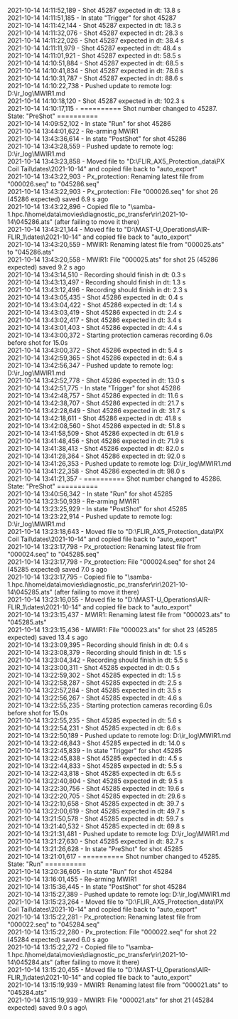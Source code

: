 2021-10-14 14:11:52,189 - Shot 45287 expected in dt: 13.8 s\
2021-10-14 14:11:51,185 - In state "Trigger" for shot 45287\
2021-10-14 14:11:42,144 - Shot 45287 expected in dt: 18.3 s\
2021-10-14 14:11:32,076 - Shot 45287 expected in dt: 28.3 s\
2021-10-14 14:11:22,026 - Shot 45287 expected in dt: 38.4 s\
2021-10-14 14:11:11,979 - Shot 45287 expected in dt: 48.4 s\
2021-10-14 14:11:01,921 - Shot 45287 expected in dt: 58.5 s\
2021-10-14 14:10:51,884 - Shot 45287 expected in dt: 68.5 s\
2021-10-14 14:10:41,834 - Shot 45287 expected in dt: 78.6 s\
2021-10-14 14:10:31,787 - Shot 45287 expected in dt: 88.6 s\
2021-10-14 14:10:22,738 - Pushed update to remote log: D:\ir_log\MWIR1.md\
2021-10-14 14:10:18,120 - Shot 45287 expected in dt: 102.3 s\
2021-10-14 14:10:17,115 - ========== Shot number changed to 45287. State: "PreShot" ==========\
2021-10-14 14:09:52,102 - In state "Run" for shot 45286\
2021-10-14 13:44:01,622 - Re-arming MWIR1\
2021-10-14 13:43:36,614 - In state "PostShot" for shot 45286\
2021-10-14 13:43:28,559 - Pushed update to remote log: D:\ir_log\MWIR1.md\
2021-10-14 13:43:23,858 - Moved file to "D:\FLIR_AX5_Protection_data\PX Coil Tail\dates\2021-10-14" and copied file back to "auto_export"\
2021-10-14 13:43:22,903 - Px_protection: Renaming latest file from "000026.seq" to "045286.seq"\
2021-10-14 13:43:22,903 - Px_protection: File "000026.seq" for shot 26 (45286 expected) saved 6.9 s ago\
2021-10-14 13:43:22,896 - Copied file to "\\samba-1.hpc.l\home\data\movies\diagnostic_pc_transfer\rir\2021-10-14\045286.ats" (after failing to move it there)\
2021-10-14 13:43:21,144 - Moved file to "D:\MAST-U_Operations\AIR-FLIR_1\dates\2021-10-14" and copied file back to "auto_export"\
2021-10-14 13:43:20,559 - MWIR1: Renaming latest file from "000025.ats" to "045286.ats"\
2021-10-14 13:43:20,558 - MWIR1: File "000025.ats" for shot 25 (45286 expected) saved 9.2 s ago\
2021-10-14 13:43:14,510 - Recording should finish in dt: 0.3 s\
2021-10-14 13:43:13,497 - Recording should finish in dt: 1.3 s\
2021-10-14 13:43:12,496 - Recording should finish in dt: 2.3 s\
2021-10-14 13:43:05,435 - Shot 45286 expected in dt: 0.4 s\
2021-10-14 13:43:04,422 - Shot 45286 expected in dt: 1.4 s\
2021-10-14 13:43:03,419 - Shot 45286 expected in dt: 2.4 s\
2021-10-14 13:43:02,417 - Shot 45286 expected in dt: 3.4 s\
2021-10-14 13:43:01,403 - Shot 45286 expected in dt: 4.4 s\
2021-10-14 13:43:00,372 - Starting protection cameras recording 6.0s before shot for 15.0s\
2021-10-14 13:43:00,372 - Shot 45286 expected in dt: 5.4 s\
2021-10-14 13:42:59,365 - Shot 45286 expected in dt: 6.4 s\
2021-10-14 13:42:56,347 - Pushed update to remote log: D:\ir_log\MWIR1.md\
2021-10-14 13:42:52,778 - Shot 45286 expected in dt: 13.0 s\
2021-10-14 13:42:51,775 - In state "Trigger" for shot 45286\
2021-10-14 13:42:48,757 - Shot 45286 expected in dt: 11.6 s\
2021-10-14 13:42:38,707 - Shot 45286 expected in dt: 21.7 s\
2021-10-14 13:42:28,649 - Shot 45286 expected in dt: 31.7 s\
2021-10-14 13:42:18,611 - Shot 45286 expected in dt: 41.8 s\
2021-10-14 13:42:08,560 - Shot 45286 expected in dt: 51.8 s\
2021-10-14 13:41:58,509 - Shot 45286 expected in dt: 61.9 s\
2021-10-14 13:41:48,456 - Shot 45286 expected in dt: 71.9 s\
2021-10-14 13:41:38,413 - Shot 45286 expected in dt: 82.0 s\
2021-10-14 13:41:28,364 - Shot 45286 expected in dt: 92.0 s\
2021-10-14 13:41:26,353 - Pushed update to remote log: D:\ir_log\MWIR1.md\
2021-10-14 13:41:22,358 - Shot 45286 expected in dt: 98.0 s\
2021-10-14 13:41:21,357 - ========== Shot number changed to 45286. State: "PreShot" ==========\
2021-10-14 13:40:56,342 - In state "Run" for shot 45285\
2021-10-14 13:23:50,939 - Re-arming MWIR1\
2021-10-14 13:23:25,929 - In state "PostShot" for shot 45285\
2021-10-14 13:23:22,914 - Pushed update to remote log: D:\ir_log\MWIR1.md\
2021-10-14 13:23:18,643 - Moved file to "D:\FLIR_AX5_Protection_data\PX Coil Tail\dates\2021-10-14" and copied file back to "auto_export"\
2021-10-14 13:23:17,798 - Px_protection: Renaming latest file from "000024.seq" to "045285.seq"\
2021-10-14 13:23:17,798 - Px_protection: File "000024.seq" for shot 24 (45285 expected) saved 7.0 s ago\
2021-10-14 13:23:17,795 - Copied file to "\\samba-1.hpc.l\home\data\movies\diagnostic_pc_transfer\rir\2021-10-14\045285.ats" (after failing to move it there)\
2021-10-14 13:23:16,055 - Moved file to "D:\MAST-U_Operations\AIR-FLIR_1\dates\2021-10-14" and copied file back to "auto_export"\
2021-10-14 13:23:15,437 - MWIR1: Renaming latest file from "000023.ats" to "045285.ats"\
2021-10-14 13:23:15,436 - MWIR1: File "000023.ats" for shot 23 (45285 expected) saved 13.4 s ago\
2021-10-14 13:23:09,395 - Recording should finish in dt: 0.4 s\
2021-10-14 13:23:08,379 - Recording should finish in dt: 1.5 s\
2021-10-14 13:23:04,342 - Recording should finish in dt: 5.5 s\
2021-10-14 13:23:00,311 - Shot 45285 expected in dt: 0.5 s\
2021-10-14 13:22:59,302 - Shot 45285 expected in dt: 1.5 s\
2021-10-14 13:22:58,287 - Shot 45285 expected in dt: 2.5 s\
2021-10-14 13:22:57,284 - Shot 45285 expected in dt: 3.5 s\
2021-10-14 13:22:56,267 - Shot 45285 expected in dt: 4.6 s\
2021-10-14 13:22:55,235 - Starting protection cameras recording 6.0s before shot for 15.0s\
2021-10-14 13:22:55,235 - Shot 45285 expected in dt: 5.6 s\
2021-10-14 13:22:54,231 - Shot 45285 expected in dt: 6.6 s\
2021-10-14 13:22:50,189 - Pushed update to remote log: D:\ir_log\MWIR1.md\
2021-10-14 13:22:46,843 - Shot 45285 expected in dt: 14.0 s\
2021-10-14 13:22:45,839 - In state "Trigger" for shot 45285\
2021-10-14 13:22:45,838 - Shot 45285 expected in dt: 4.5 s\
2021-10-14 13:22:44,833 - Shot 45285 expected in dt: 5.5 s\
2021-10-14 13:22:43,818 - Shot 45285 expected in dt: 6.5 s\
2021-10-14 13:22:40,804 - Shot 45285 expected in dt: 9.5 s\
2021-10-14 13:22:30,756 - Shot 45285 expected in dt: 19.6 s\
2021-10-14 13:22:20,705 - Shot 45285 expected in dt: 29.6 s\
2021-10-14 13:22:10,658 - Shot 45285 expected in dt: 39.7 s\
2021-10-14 13:22:00,619 - Shot 45285 expected in dt: 49.7 s\
2021-10-14 13:21:50,578 - Shot 45285 expected in dt: 59.7 s\
2021-10-14 13:21:40,532 - Shot 45285 expected in dt: 69.8 s\
2021-10-14 13:21:31,481 - Pushed update to remote log: D:\ir_log\MWIR1.md\
2021-10-14 13:21:27,630 - Shot 45285 expected in dt: 82.7 s\
2021-10-14 13:21:26,628 - In state "PreShot" for shot 45285\
2021-10-14 13:21:01,617 - ========== Shot number changed to 45285. State: "Run" ==========\
2021-10-14 13:20:36,605 - In state "Run" for shot 45284\
2021-10-14 13:16:01,455 - Re-arming MWIR1\
2021-10-14 13:15:36,445 - In state "PostShot" for shot 45284\
2021-10-14 13:15:27,389 - Pushed update to remote log: D:\ir_log\MWIR1.md\
2021-10-14 13:15:23,264 - Moved file to "D:\FLIR_AX5_Protection_data\PX Coil Tail\dates\2021-10-14" and copied file back to "auto_export"\
2021-10-14 13:15:22,281 - Px_protection: Renaming latest file from "000022.seq" to "045284.seq"\
2021-10-14 13:15:22,280 - Px_protection: File "000022.seq" for shot 22 (45284 expected) saved 6.0 s ago\
2021-10-14 13:15:22,272 - Copied file to "\\samba-1.hpc.l\home\data\movies\diagnostic_pc_transfer\rir\2021-10-14\045284.ats" (after failing to move it there)\
2021-10-14 13:15:20,455 - Moved file to "D:\MAST-U_Operations\AIR-FLIR_1\dates\2021-10-14" and copied file back to "auto_export"\
2021-10-14 13:15:19,939 - MWIR1: Renaming latest file from "000021.ats" to "045284.ats"\
2021-10-14 13:15:19,939 - MWIR1: File "000021.ats" for shot 21 (45284 expected) saved 9.0 s ago\
